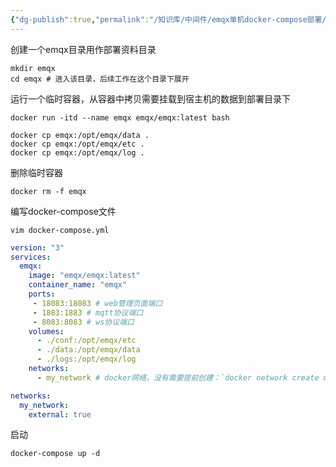```yaml
---
{"dg-publish":true,"permalink":"/知识库/中间件/emqx单机docker-compose部署/"}
---
```


创建一个emqx目录用作部署资料目录
``` shell
mkdir emqx
cd emqx # 进入该目录，后续工作在这个目录下展开
```

运行一个临时容器，从容器中拷贝需要挂载到宿主机的数据到部署目录下
``` shell
docker run -itd --name emqx emqx/emqx:latest bash
```

``` shell
docker cp emqx:/opt/emqx/data .
docker cp emqx:/opt/emqx/etc .
docker cp emqx:/opt/emqx/log .
```

删除临时容器
``` shell
docker rm -f emqx
```

编写docker-compose文件
``` shell 
vim docker-compose.yml
```

``` yml
version: "3"
services:
  emqx:
    image: "emqx/emqx:latest"
    container_name: "emqx"
    ports:
     - 18083:18083 # web管理页面端口
     - 1883:1883 # mqtt协议端口
     - 8083:8083 # ws协议端口
    volumes:
      - ./conf:/opt/emqx/etc
      - ./data:/opt/emqx/data
      - ./logs:/opt/emqx/log
    networks:
      - my_network # docker网络，没有需要提前创建：`docker network create my_network`

networks:
  my_network:
    external: true
```

启动
``` shell
docker-compose up -d
```